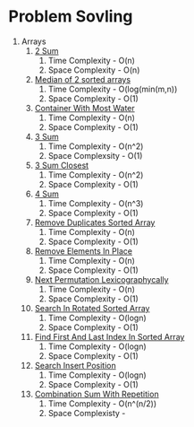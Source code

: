 # Problem Sovling

1. Arrays
    1. [2 Sum](src/main/java/dev/pushparaj/arrays/TwoSum.java)
        1. Time Complexity - O(n)
        1. Space Complexity - O(n)
    1. [Median of 2 sorted arrays](src/main/java/dev/pushparaj/arrays/MedianOfArray.java)
        1. Time Complexity - O(log(min(m,n))
        1. Space Complexity - O(1)
    1. [Container With Most Water](src/main/java/dev/pushparaj/arrays/ContainerWithMostWater.java)
        1. Time Complexity - O(n)
        1. Space Complexity - O(1)
    1. [3 Sum](src/main/java/dev/pushparaj/arrays/ThreeSum.java)
        1. Time Complexity - O(n^2)
        1. Space Complexsity - O(1)
    1. [3 Sum Closest](src/main/java/dev/pushparaj/arrays/ThreeSumClosest.java)
        1. Time Complexity - O(n^2)
        1. Space Complexity - O(1)
    1. [4 Sum](src/main/java/dev/pushparaj/arrays/FourSum.java)
        1. Time Complexity - O(n^3)
        1. Space Complexity - O(1)
    1. [Remove Duplicates Sorted Array](src/main/java/dev/pushparaj/arrays/RemoveDuplicatesSortedArray.java)
        1. Time Complexity - O(n)
        1. Space Complexity - O(1)
    1. [Remove Elements In Place](src/main/java/dev/pushparaj/arrays/RemoveElementInPlaceTest.java)
        1. Time Complexity - O(n)
        1. Space Complexity - O(1)
    1. [Next Permutation Lexicographycally](src/main/java/dev/pushparaj/arrays/NextPermutationTest.java)
        1. Time Complexity - O(n)
        1. Space Complexity - O(1)
    1. [Search In Rotated Sorted Array](src/main/java/dev/pushparaj/arrays/SearchInRotatedSortedArray)
        1. Time Complexity - O(logn)
        1. Space Complexity - O(1)
    1. [Find First And Last Index In Sorted Array](src/main/java/dev/pushparaj/arrays/FirstAndLastPositionInSortedArray.java)
        1. Time Complexity - O(logn)
        1. Space Complexity - O(1)
    1. [Search Insert Position](src/main/java/dev/pushparaj/arrays/SearchInsertPosition.java)
        1. Time Complexity - O(logn)
        1. Space Complexity - O(1)
    1. [Combination Sum With Repetition]()
        1. Time Complexity - O(n^(n/2))
        1. Space Complexisty -

